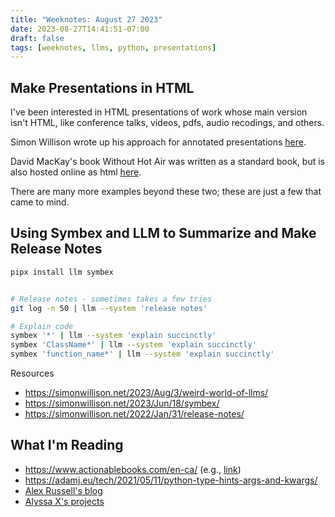 ```yaml
---
title: "Weeknotes: August 27 2023"
date: 2023-08-27T14:41:51-07:00
draft: false
tags: [weeknotes, llms, python, presentations]
---
```


## Make Presentations in HTML

I've been interested in HTML presentations of work whose main version isn't HTML, like conference talks, videos, pdfs, audio recodings, and others.

Simon Willison wrote up his approach for annotated presentations [here](https://simonwillison.net/2023/Aug/6/annotated-presentations/).

David MacKay's book Without Hot Air was written as a standard book, but is also hosted online as html  [here](https://www.withouthotair.com/).

There are many more examples beyond these two; these are just a few that came to mind.

## Using Symbex and LLM to Summarize and Make Release Notes

```sh
pipx install llm symbex


# Release notes - sometimes takes a few tries
git log -n 50 | llm --system 'release notes'

# Explain code
symbex '*' | llm --system 'explain succinctly'
symbex 'ClassName*' | llm --system 'explain succinctly'
symbex 'function_name*' | llm --system 'explain succinctly'

```

Resources

- https://simonwillison.net/2023/Aug/3/weird-world-of-llms/
- https://simonwillison.net/2023/Jun/18/symbex/
- https://simonwillison.net/2022/Jan/31/release-notes/

## What I'm Reading

- https://www.actionablebooks.com/en-ca/ (e.g., [link](https://www.actionablebooks.com/en-ca/summaries/what-to-do-when-its-your-turn-and-its-always-your-turn/))
- https://adamj.eu/tech/2021/05/11/python-type-hints-args-and-kwargs/
- [Alex Russell's blog](https://infrequently.org/)
- [Alyssa X's projects](https://www.alyssax.com/)
